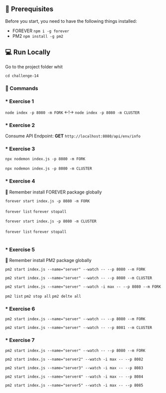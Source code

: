 ## 🧐 Prerequisites

Before you start, you need to have the following things installed:

- FOREVER `npm i -g forever `
- PM2 `npm install -g pm2`

## 💻 Run Locally

Go to the project folder whit

```
cd challenge-14
```

### 📃 Commands

### \* Exercise 1

`node index -p 8080 -m FORK` <-!->
`node index -p 8080 -m CLUSTER`

### \* Exercise 2

Consume API Endpoint: <b>GET</b> `http://localhost:8080/api/env/info`

### \* Exercise 3

`npx nodemon index.js -p 8080 -m FORK`<br><br>
`npx nodemon index.js -p 8080 -m CLUSTER`

### \* Exercise 4

🧐 Remember install FOREVER package globally

`forever start index.js -p 8080 -m FORK`<br><br>
`forever list`
`forever stopall`<br><br>
`forever start index.js -p 8080 -m CLUSTER`<br><br>
`forever list`
`forever stopall`<br><br>

### \* Exercise 5

🧐 Remember install PM2 package globally

`pm2 start index.js --name="server" --watch -- --p 8080 --m FORK`<br/>

`pm2 start index.js --name="server" --watch -- --p 8080 --m CLUSTER`<br/>

`pm2 start index.js --name="server" --watch -i max -- --p 8080 --m FORK`<br/>

`pm2 list` `pm2 stop all` `pm2 delte all`

### \* Exercise 6

`pm2 start index.js --name="server" --watch -- --p 8080 --m FORK`

`pm2 start index.js --name="server" --watch -- --p 8081 --m CLUSTER`

### \* Exercise 7

```
pm2 start index.js --name="server" --watch -- --p 8080 --m FORK

pm2 start index.js --name="server2" --watch -i max -- --p 8082

pm2 start index.js --name="server3" --watch -i max -- --p 8083

pm2 start index.js --name="server4" --watch -i max -- --p 8084

pm2 start index.js --name="server5" --watch -i max -- --p 8085
```
